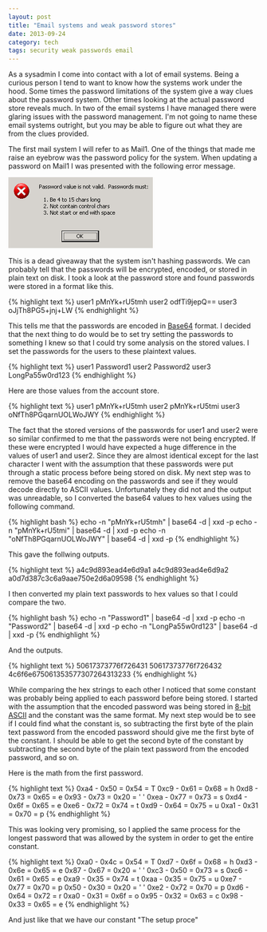 ```yaml
---
layout: post
title: "Email systems and weak password stores"
date: 2013-09-24
category: tech
tags: security weak passwords email 
---
```


As a sysadmin I come into contact with a lot of email systems. Being a curious person I tend to want to know how the systems work under the hood. Some times the password limitations of the system give a way clues about the password system. Other times looking at the actual password store reveals much. In two of the email systems I have managed there were glaring issues with the password management. I'm not going to name these email systems outright, but you may be able to figure out what they are from the clues provided.

The first mail system I will refer to as Mail1.  One of the things that made me raise an eyebrow was the password policy for the system.  When updating a password on Mail1 I was presented with the following error message. 

![Passwords must be between 4 and 15 characters.][Pwderr]

This is a dead giveaway that the system isn't hashing passwords.  We can probably tell that the passwords will be encrypted, encoded, or stored in plain text on disk.  I took a look at the password store and found passwords were stored in a format like this.

{% highlight text %}
user1 pMnYk+rU5tmh
user2 odfTi9jepQ==
user3 oJjTh8PG5+jnj+LW
{% endhighlight %}

This tells me that the passwords are encoded in [Base64][1] format.  I decided that the next thing to do would be to set try setting the passwords to something I knew so that I could try some analysis on the  stored values.  I set the passwords for the users to these plaintext values.

{% highlight text %}
user1 Password1
user2 Password2
user3 LongPa55w0rd123
{% endhighlight %}

Here are those values from the account store.

{% highlight text %}
user1 pMnYk+rU5tmh
user2 pMnYk+rU5tmi
user3 oNfTh8PGqarnUOLWoJWY
{% endhighlight %}

The fact that the stored versions of the passwords for user1 and user2 were so similar confirmed to me that the passwords were not being encrypted.  If these were encrypted I would have expected a huge difference in the values of user1 and user2.  Since they are almost identical except for the last character I went with the assumption that these passwords were put through a static process before being stored on disk.  My next step was to remove the base64 encoding on the passwords and see if they would decode directly to ASCII values.  Unfortunately they did not and the output was unreadable, so I converted the base64 values to hex values using the following command.

{% highlight bash %}
echo -n "pMnYk+rU5tmh" | base64 -d | xxd -p
echo -n "pMnYk+rU5tmi" | base64 -d | xxd -p
echo -n "oNfTh8PGqarnUOLWoJWY" | base64 -d | xxd -p
{% endhighlight %}

This gave the follwing outputs.

{% highlight text %}
a4c9d893ead4e6d9a1
a4c9d893ead4e6d9a2
a0d7d387c3c6a9aae750e2d6a09598
{% endhighlight %}

I then converted my plain text passwords to hex values so that I could compare the two.

{% highlight bash %}
echo -n "Password1" | base64 -d | xxd -p
echo -n "Password2" | base64 -d | xxd -p
echo -n "LongPa55w0rd123" | base64 -d | xxd -p
{% endhighlight %}

And the outputs.

{% highlight text %}
50617373776f726431
50617373776f726432
4c6f6e675061353577307264313233
{% endhighlight %}

While comparing the hex strings to each other I noticed that some constant was probably being applied to each password before being stored.  I started with the assumption that the encoded password was being stored in [8-bit ASCII][2] and the constant was the same format.  My next step would be to see if I could find what the constant is, so subtracting the first byte of the plain text password from the encoded password should give me the first byte of the constant.  I should be able to get the second byte of the constant by subtracting the second byte of the plain text password from the encoded password, and so on.

Here is the math from the first password.

{% highlight text %}
0xa4 - 0x50 = 0x54 = T
0xc9 - 0x61 = 0x68 = h
0xd8 - 0x73 = 0x65 = e
0x93 - 0x73 = 0x20 = ' '
0xea - 0x77 = 0x73 = s
0xd4 - 0x6f = 0x65 = e
0xe6 - 0x72 = 0x74 = t
0xd9 - 0x64 = 0x75 = u
0xa1 - 0x31 = 0x70 = p
{% endhighlight %}

This was looking very promising, so I applied the same process for the longest password that was allowed by the system in order to get the entire constant.

{% highlight text %}
0xa0 - 0x4c = 0x54 = T
0xd7 - 0x6f = 0x68 = h
0xd3 - 0x6e = 0x65 = e
0x87 - 0x67 = 0x20 = ' '
0xc3 - 0x50 = 0x73 = s
0xc6 - 0x61 = 0x65 = e
0xa9 - 0x35 = 0x74 = t
0xaa - 0x35 = 0x75 = u
0xe7 - 0x77 = 0x70 = p
0x50 - 0x30 = 0x20 = ' '
0xe2 - 0x72 = 0x70 = p
0xd6 - 0x64 = 0x72 = r
0xa0 - 0x31 = 0x6f = o
0x95 - 0x32 = 0x63 = c
0x98 - 0x33 = 0x65 = e
{% endhighlight %}

And just like that we have our constant "The setup proce"

[Pwderr]: /images/mail-system-1.png "Password error message"

[1]: http://en.wikipedia.org/wiki/Base64 "Wikipedia article on Base64"
[2]: http://www.asciitable.com/ "ASCII Table"